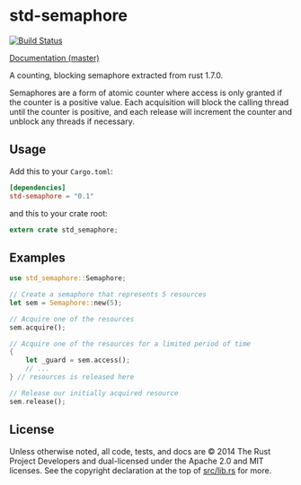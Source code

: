 # std-semaphore

[![Build Status](https://travis-ci.org/invenia/std-semaphore.svg?branch=master)](https://travis-ci.org/invenia/std-semaphore)

[Documentation (master)](https://invenia.github.io/std-semaphore)

A counting, blocking semaphore extracted from rust 1.7.0.

Semaphores are a form of atomic counter where access is only granted if the counter is a positive value.
Each acquisition will block the calling thread until the counter is positive, and each release will increment the counter and unblock any threads if necessary.

## Usage

Add this to your `Cargo.toml`:

```toml
[dependencies]
std-semaphore = "0.1"
```

and this to your crate root:

```rust
extern crate std_semaphore;
```

## Examples

```rust
use std_semaphore::Semaphore;

// Create a semaphore that represents 5 resources
let sem = Semaphore::new(5);

// Acquire one of the resources
sem.acquire();

// Acquire one of the resources for a limited period of time
{
    let _guard = sem.access();
    // ...
} // resources is released here

// Release our initially acquired resource
sem.release();
```

## License

Unless otherwise noted, all code, tests, and docs are © 2014 The Rust Project Developers and dual-licensed under the Apache 2.0 and MIT licenses.
See the copyright declaration at the top of [src/lib.rs](src/lib.rs) for more.
